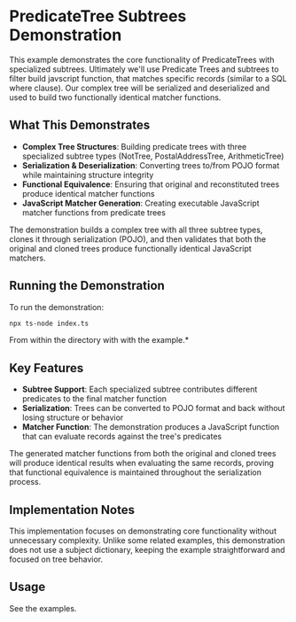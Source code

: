 # PredicateTree Subtrees Demonstration

This example demonstrates the core functionality of PredicateTrees with specialized subtrees. Ultimately we'll use Predicate Trees and subtrees to filter build javscript function, that matches specific records (similar to a SQL where clause). Our complex tree will be serialized and deserialized and used to build two functionally identical matcher functions.

## What This Demonstrates

- **Complex Tree Structures**: Building predicate trees with three specialized subtree types (NotTree, PostalAddressTree, ArithmeticTree)
- **Serialization & Deserialization**: Converting trees to/from POJO format while maintaining structure integrity
- **Functional Equivalence**: Ensuring that original and reconstituted trees produce identical matcher functions
- **JavaScript Matcher Generation**: Creating executable JavaScript matcher functions from predicate trees

The demonstration builds a complex tree with all three subtree types, clones it through serialization (POJO), and then validates that both the original and cloned trees produce functionally identical JavaScript matchers.

## Running the Demonstration

To run the demonstration:

```bash
npx ts-node index.ts
```

From within the directory with with the example.\*

## Key Features

- **Subtree Support**: Each specialized subtree contributes different predicates to the final matcher function
- **Serialization**: Trees can be converted to POJO format and back without losing structure or behavior
- **Matcher Function**: The demonstration produces a JavaScript function that can evaluate records against the tree's predicates

The generated matcher functions from both the original and cloned trees will produce identical results when evaluating the same records, proving that functional equivalence is maintained throughout the serialization process.

## Implementation Notes

This implementation focuses on demonstrating core functionality without unnecessary complexity. Unlike some related examples, this demonstration does not use a subject dictionary, keeping the example straightforward and focused on tree behavior.

## Usage

See the examples.
